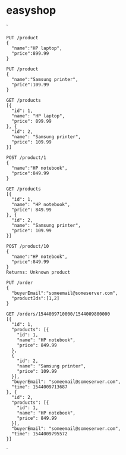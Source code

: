 # easyshop







`

    PUT /product
    {
      "name":"HP laptop",
      "price":899.99
    }

    PUT /product
    {
      "name":"Samsung printer",
      "price":109.99
    }

    GET /products
    [{
      "id": 1,
      "name": "HP laptop",
      "price": 899.99
    }, {
      "id": 2,
      "name": "Samsung printer",
      "price": 109.99
    }]

    POST /product/1
    {
      "name":"HP notebook",
      "price":849.99
    }

    GET /products
    [{
      "id": 1,
      "name": "HP notebook",
      "price": 849.99
    }, {
      "id": 2,
      "name": "Samsung printer",
      "price": 109.99
    }]

    POST /product/10
    {
      "name":"HP notebook",
      "price":849.99
    }
    Returns: Unknown product

    PUT /order
    {
      "buyerEmail":"someemail@someserver.com",
      "productIds":[1,2]
    }

    GET /orders/1544009710000/1544009800000
    [{
      "id": 1,
      "products": [{
        "id": 1,
        "name": "HP notebook",
        "price": 849.99
      },
      {
        "id": 2,
        "name": "Samsung printer",
        "price": 109.99
      }],
      "buyerEmail": "someemail@someserver.com",
      "time": 1544009713687
    }, {
      "id": 2,
      "products": [{
        "id": 1,
        "name": "HP notebook",
        "price": 849.99
      }],
      "buyerEmail": "someemail@someserver.com",
      "time": 1544009795572
    }]
`

